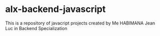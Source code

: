 # alx-backend-javascript
This is a repository of javacript projects created by Me HABIMANA Jean Luc in Backend Specialization
